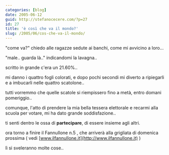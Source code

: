 ```yaml
---
categories: [blog]
date: 2005-06-12
guid: http://stefanocecere.com/?p=27
id: 27
title: 'è così che va il mondo?'
slug: /2005/06/cos-che-va-il-mondo/
---
```


"come va?" chiedo alle ragazze sedute ai banchi, come mi avvicino a loro…
  
"male.. guarda là.." indicandomi la lavagna..

scritto in grande c'era un 21.60%..

mi danno i quattro fogli colorati, e dopo pochi secondi mi diverto a ripiegarli e a imbucarli nelle quattro scatolone..
  
tutti vorremmo che quelle scatole si riempissero fino a metà, entro domani pomeriggio..

comunque, l'atto di prendere la mia bella tessera elettorale e recarmi alla scuola per votare, mi ha dato grande soddisfazione..

ti senti dentro le ossa di <span style="font-weight: bold">partecipare</span>, di essere insieme agli altri.

ora torno a finire il Fannullone n.5 , che arriverà alla grigliata di domenica prossima ( vedi [www.ilfannullone.it](http://www.ilfannullone.it) )
  
lì si sveleranno molte cose..